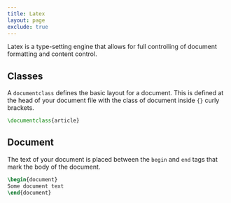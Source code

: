 ```yaml
---
title: Latex
layout: page
exclude: true
---
```

Latex is a type-setting engine that allows for full controlling of document formatting and content control.

## Classes

A `documentclass` defines the basic layout for a document. This is defined at the head of your document file with the class of document inside `{}` curly brackets.
```latex
\documentclass{article}
```

## Document

The text of your document is placed between the `begin` and `end` tags that mark the body of the document.
```latex
\begin{document}
Some document text
\end{document}
```
<!--stackedit_data:
eyJoaXN0b3J5IjpbNTI4NjA2NDA1XX0=
-->
